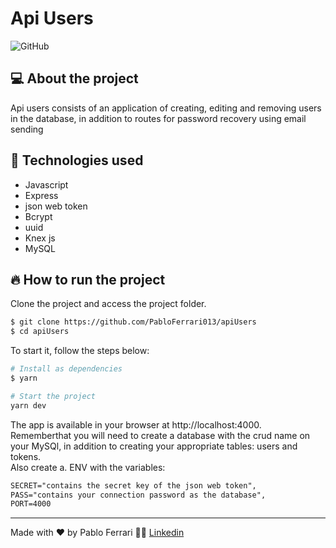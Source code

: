 # Api Users
![GitHub](https://img.shields.io/github/license/PabloFerrari013/apiUsers)
## 💻 About the project
Api users consists of an application of creating, editing and removing users in the database, in addition to routes for password recovery using email sending
## 🧪 Technologies used
- Javascript
- Express
- json web token
- Bcrypt
- uuid
- Knex js
- MySQL
## 🔥 How to run the project
Clone the project and access the project folder.
```bash
$ git clone https://github.com/PabloFerrari013/apiUsers
$ cd apiUsers
```
To start it, follow the steps below:
```bash
# Install as dependencies
$ yarn 

# Start the project
yarn dev
```
The app is available in your browser at http://localhost:4000.\
Rememberthat you will need to create a database with the crud name on your MySQl, in addition to creating your appropriate tables: users and tokens.\
Also create a. ENV with the variables:
```txt
SECRET="contains the secret key of the json web token",
PASS="contains your connection password as the database",
PORT=4000
```
---
Made with ❤️ by Pablo Ferrari 🤟🏽 [Linkedin](https://www.linkedin.com/in/pablo-ferrari-32bb7a1a8/)
